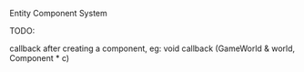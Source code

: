 Entity Component System

TODO: 

callback after creating a component, eg: void callback (GameWorld & world, Component * c)